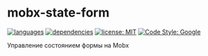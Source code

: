 # mobx-state-form
[![languages](https://img.shields.io/github/languages/top/KonstantinRDark/mobx-state-form)](https://github.com/KonstantinRDark/mobx-state-form)
[![dependencies](https://img.shields.io/david/KonstantinRDark/mobx-state-form)](https://github.com/KonstantinRDark/mobx-state-form)
[![license: MIT](https://img.shields.io/badge/license-MIT-blue)](https://github.com/KonstantinRDark/mobx-state-form)
[![Code Style: Google](https://img.shields.io/badge/code%20style-google-blueviolet.svg)](https://github.com/google/gts)

Управление состоянием формы на Mobx
